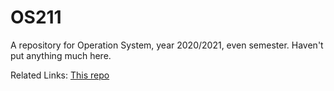 # OS211
A repository for Operation System, year 2020/2021, even semester.
Haven't put anything much here.

Related Links:
[This repo](https://github.com/KentaBisma/os211)